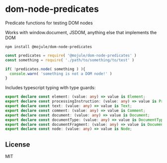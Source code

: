 # dom-node-predicates

Predicate functions for testing DOM nodes

Works with window.document, JSDOM, anything else that implements the DOM

`npm install @mojule/dom-node-predicates`

```javascript
const predicates = require( '@mojule/dom-node-predicates' )
const something = require( './path/to/something/to/test' )

if( !predicates.node( something ) ){
  console.warn( 'something is not a DOM node!' )
}

```

Includes typescript typing with type guards:

```ts
export declare const element: (value: any) => value is Element;
export declare const processingInstruction: (value: any) => value is ProcessingInstruction;
export declare const text: (value: any) => value is Text;
export declare const comment: (value: any) => value is Comment;
export declare const document: (value: any) => value is Document;
export declare const documentType: (value: any) => value is DocumentType;
export declare const documentFragment: (value: any) => value is DocumentFragment;
export declare const node: (value: any) => value is Node;
```

## License

MIT

